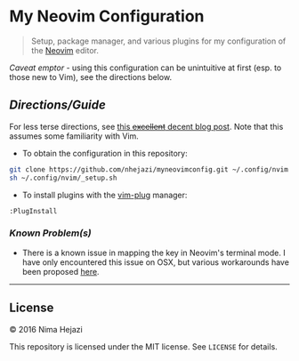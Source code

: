 # My Neovim Configuration

> Setup, package manager, and various plugins for my configuration of the
> [Neovim](https://neovim.io/) editor.

_Caveat emptor_ - using this configuration can be unintuitive at first (esp. to
those new to Vim), see the directions below.

## _Directions/Guide_

For less terse directions, see [this ~~excellent~~ decent blog
post](https://jacky.wtf/weblog/moving-to-neovim/). Note that this assumes some
familiarity with Vim.

- To obtain the configuration in this repository:
```bash
git clone https://github.com/nhejazi/myneovimconfig.git ~/.config/nvim
sh ~/.config/nvim/_setup.sh
```

- To install plugins with the [vim-plug](https://github.com/junegunn/vim-plug)
manager:
```vim
:PlugInstall

```

### _Known Problem(s)_

- There is a known issue in mapping the <Ctrl-H> key in Neovim's terminal mode.
  I have only encountered this issue on OSX, but various workarounds have been
  proposed [here](https://github.com/neovim/neovim/issues/2048).

---

## License

&copy; 2016 Nima Hejazi

This repository is licensed under the MIT license. See `LICENSE` for details.
